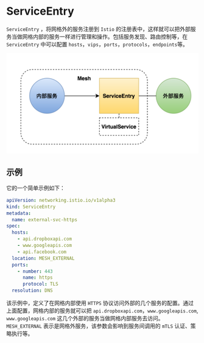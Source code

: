 # ServiceEntry

`ServiceEntry` ，将网格外的服务注册到 `Istio` 的注册表中，这样就可以把外部服务当做网格内部的服务一样进行管理和操作。包括服务发现、路由控制等，在 `ServiceEntry` 中可以配置 `hosts`，`vips`，`ports`，`protocols`，`endpoints`等。

![ServiceEntry流程图](service-entry.png)

## 示例

它的一个简单示例如下：

```yaml
apiVersion: networking.istio.io/v1alpha3
kind: ServiceEntry
metadata:
  name: external-svc-https
spec:
  hosts:
    - api.dropboxapi.com
    - www.googleapis.com
    - api.facebook.com
  location: MESH_EXTERNAL
  ports:
    - number: 443
      name: https
      protocol: TLS
  resolution: DNS
```

该示例中，定义了在网格内部使用 `HTTPS` 协议访问外部的几个服务的配置。通过上面配置，网格内部的服务就可以把 `api.dropboxapi.com`，`www.googleapis.com`, `www.googleapis.com` 这几个外部的服务当做网格内部服务去访问。`MESH_EXTERNAL` 表示是网格外服务，该参数会影响到服务间调用的 `mTLS` 认证、策略执行等。
